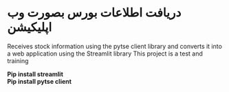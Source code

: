 <h1>دریافت اطلاعات بورس بصورت وب اپلیکیشن</h1>
Receives stock information using the pytse client library and converts it into a web application using the Streamlit library
This project is a test and training

<b>Pip install streamlit</b>
<br>
<b>Pip install pytse client</b>
